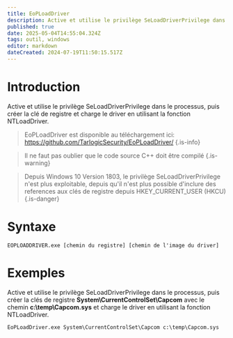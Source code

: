 ```yaml
---
title: EoPLoadDriver
description: Active et utilise le privilège SeLoadDriverPrivilege dans le processus, puis créer les clés de registre et charge le driver en utilisant la fonction NTLoadDriver.
published: true
date: 2025-05-04T14:55:04.324Z
tags: outil, windows
editor: markdown
dateCreated: 2024-07-19T11:50:15.517Z
---
```


# Introduction

Active et utilise le privilège SeLoadDriverPrivilege dans le processus, puis créer la clé de registre et charge le driver en utilisant la fonction NTLoadDriver.

> EoPLoadDriver est disponible au téléchargement ici: https://github.com/TarlogicSecurity/EoPLoadDriver/
> {.is-info}

> Il ne faut pas oublier que le code source C++ doit être compilé
> {.is-warning}

> Depuis Windows 10 Version 1803, le privilège SeLoadDriverPrivilege n'est plus exploitable, depuis qu'il n'est plus possible d'inclure des references aux clés de registre depuis HKEY_CURRENT_USER (HKCU)
> {.is-danger}

# Syntaxe

`EOPLOADDRIVER.exe [chemin du registre] [chemin de l'image du driver]`

# Exemples

Active et utilise le privilège SeLoadDriverPrivilege dans le processus, puis créer la clés de registre **System\CurrentControlSet\Capcom** avec le chemin **c:\temp\Capcom.sys** et charge le driver en utilisant la fonction NTLoadDriver.

`EoPLoadDriver.exe System\CurrentControlSet\Capcom c:\temp\Capcom.sys`
